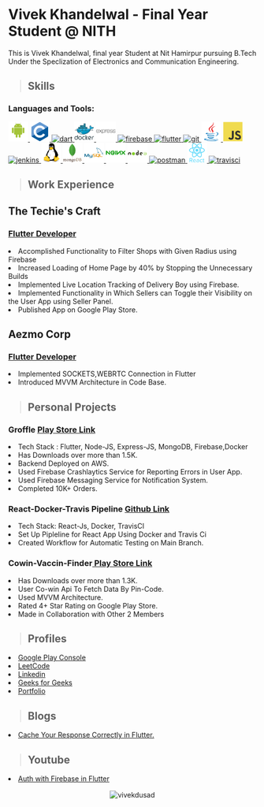 # Vivek Khandelwal - Final Year Student @ NITH


This is Vivek Khandelwal, final year Student at Nit Hamirpur pursuing B.Tech Under the Speclization of Electronics and Communication Engineering.

>## Skills

<h3 align="left">Languages and Tools:</h3>
<p align="left"> <a href="https://developer.android.com" target="_blank" rel="noreferrer"> <img src="https://raw.githubusercontent.com/devicons/devicon/master/icons/android/android-original-wordmark.svg" alt="android" width="40" height="40"/> </a> <a href="https://www.cprogramming.com/" target="_blank" rel="noreferrer"> <img src="https://raw.githubusercontent.com/devicons/devicon/master/icons/c/c-original.svg" alt="c" width="40" height="40"/> </a> <a href="https://dart.dev" target="_blank" rel="noreferrer"> <img src="https://www.vectorlogo.zone/logos/dartlang/dartlang-icon.svg" alt="dart" width="40" height="40"/> </a> <a href="https://www.docker.com/" target="_blank" rel="noreferrer"> <img src="https://raw.githubusercontent.com/devicons/devicon/master/icons/docker/docker-original-wordmark.svg" alt="docker" width="40" height="40"/> </a> <a href="https://expressjs.com" target="_blank" rel="noreferrer"> <img src="https://raw.githubusercontent.com/devicons/devicon/master/icons/express/express-original-wordmark.svg" alt="express" width="40" height="40"/> </a> <a href="https://firebase.google.com/" target="_blank" rel="noreferrer"> <img src="https://www.vectorlogo.zone/logos/firebase/firebase-icon.svg" alt="firebase" width="40" height="40"/> </a> <a href="https://flutter.dev" target="_blank" rel="noreferrer"> <img src="https://www.vectorlogo.zone/logos/flutterio/flutterio-icon.svg" alt="flutter" width="40" height="40"/> </a> <a href="https://git-scm.com/" target="_blank" rel="noreferrer"> <img src="https://www.vectorlogo.zone/logos/git-scm/git-scm-icon.svg" alt="git" width="40" height="40"/> </a> <a href="https://www.java.com" target="_blank" rel="noreferrer"> <img src="https://raw.githubusercontent.com/devicons/devicon/master/icons/java/java-original.svg" alt="java" width="40" height="40"/> </a> <a href="https://developer.mozilla.org/en-US/docs/Web/JavaScript" target="_blank" rel="noreferrer"> <img src="https://raw.githubusercontent.com/devicons/devicon/master/icons/javascript/javascript-original.svg" alt="javascript" width="40" height="40"/> </a> <a href="https://www.jenkins.io" target="_blank" rel="noreferrer"> <img src="https://www.vectorlogo.zone/logos/jenkins/jenkins-icon.svg" alt="jenkins" width="40" height="40"/> </a> <a href="https://www.linux.org/" target="_blank" rel="noreferrer"> <img src="https://raw.githubusercontent.com/devicons/devicon/master/icons/linux/linux-original.svg" alt="linux" width="40" height="40"/> </a> <a href="https://www.mongodb.com/" target="_blank" rel="noreferrer"> <img src="https://raw.githubusercontent.com/devicons/devicon/master/icons/mongodb/mongodb-original-wordmark.svg" alt="mongodb" width="40" height="40"/> </a> <a href="https://www.mysql.com/" target="_blank" rel="noreferrer"> <img src="https://raw.githubusercontent.com/devicons/devicon/master/icons/mysql/mysql-original-wordmark.svg" alt="mysql" width="40" height="40"/> </a> <a href="https://www.nginx.com" target="_blank" rel="noreferrer"> <img src="https://raw.githubusercontent.com/devicons/devicon/master/icons/nginx/nginx-original.svg" alt="nginx" width="40" height="40"/> </a> <a href="https://nodejs.org" target="_blank" rel="noreferrer"> <img src="https://raw.githubusercontent.com/devicons/devicon/master/icons/nodejs/nodejs-original-wordmark.svg" alt="nodejs" width="40" height="40"/> </a> <a href="https://postman.com" target="_blank" rel="noreferrer"> <img src="https://www.vectorlogo.zone/logos/getpostman/getpostman-icon.svg" alt="postman" width="40" height="40"/> </a> <a href="https://reactjs.org/" target="_blank" rel="noreferrer"> <img src="https://raw.githubusercontent.com/devicons/devicon/master/icons/react/react-original-wordmark.svg" alt="react" width="40" height="40"/> </a> <a href="https://travis-ci.org" target="_blank" rel="noreferrer"> <img src="https://www.vectorlogo.zone/logos/travis-ci/travis-ci-icon.svg" alt="travisci" width="40" height="40"/> </a> </p>



> ## Work Experience

## The Techie's Craft
### <ins>Flutter Developer</ins>

<li>Accomplished Functionality to Filter Shops with Given Radius using Firebase
<li>Increased Loading of Home Page by 40% by Stopping the Unnecessary Builds
<li>Implemented Live Location Tracking of Delivery Boy using Firebase.
<li>Implemented Functionality in Which Sellers can Toggle their Visibility on the User App using Seller Panel.
<li>Published App on Google Play Store.

## Aezmo Corp
### <ins>Flutter Developer</ins>
<li> Implemented SOCKETS,WEBRTC Connection in Flutter
<li> Introduced MVVM Architecture in Code Base.




> ## Personal Projects

### Groffle <a href="https://play.google.com/store/apps/details?id=com.Groffle">Play Store Link</a>
<li>Tech Stack : Flutter, Node-JS, Express-JS, MongoDB, Firebase,Docker
<li>Has Downloads over more than 1.5K.
<li>Backend Deployed on AWS.
<li>Used Firebase Crashlaytics Service for Reporting Errors in User App.
<li>Used Firebase Messaging Service for Notification System.
<li>Completed 10K+ Orders.


### React-Docker-Travis Pipeline <a href="https://github.com/vivekdusad/react-docker-travis-ci-pipline"> Github Link</a>
<li> Tech Stack: React-Js, Docker, TravisCI
<li>Set Up Pipleline for React App Using Docker and Travis Ci
<li> Created Workflow for Automatic Testing on Main Branch.

### Cowin-Vaccin-Finder<a href="https://play.google.com/store/apps/details?id=com.vaccineFinder.cowin_vaccine_tracker"> Play Store Link</a>
<li>Has Downloads over more than 1.3K.
<li>User Co-win Api To Fetch Data By Pin-Code.
<li>Used MVVM Architecture.
<li>Rated 4+ Star Rating on Google Play Store.
<li>Made in Collaboration with Other 2 Members



>## Profiles

<li> <a href="https://play.google.com/store/apps/dev?id=5524524276372006091">Google Play Console</a>

<li> <a href="https://leetcode.com/VIVEKDUSAD/"> LeetCode</a>
<li> <a href="https://www.linkedin.com/in/vivekdusad">Linkedin</a>

<li><a href="https://auth.geeksforgeeks.org/user/vivekdusad55/practice"> Geeks for Geeks</a>

<li><a href="https://dusadvivek.me"> Portfolio</a>


> ## Blogs

<li><a href="https://dusadvivek.me/blog/cache-response-in-flutter"> Cache Your Response Correctly in Flutter.</a>

> ## Youtube

<li><a href="https://www.youtube.com/watch?v=6m8vTt_mA-o">Auth with Firebase in Flutter</a>


<br />
<p align="center"><img align="center" src="https://github-readme-streak-stats.herokuapp.com/?user=vivekdusad&" alt="vivekdusad" /></p>


